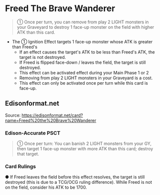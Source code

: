 # Freed The Brave Wanderer

> ① Once per turn, you can remove from play 2 LIGHT monsters in your Graveyard to destroy 1 face-up monster on the field with higher ATK than this card.

*   The ① Ignition Effect targets 1 face-up monster whose ATK is greater than Freed's
    *   If an effect causes the target's ATK to be less than Freed's ATK, the target is not destroyed.
    *   If Freed is flipped face-down / leaves the field, the target is still destroyed.
    *   This effect can be activated effect during your Main Phase 1 or 2
    *   Removing from play 2 LIGHT monsters in your Graveyard is a cost.
    *   This effect can only be activated once per turn while this card is face-up.

## Edisonformat.net

Source: https://edisonformat.net/card?name=Freed%20the%20Brave%20Wanderer

### Edison-Accurate PSCT

> ① Once per turn: You can banish 2 LIGHT monsters from your GY, then target 1 face-up monster with more ATK than this card; destroy that target.

### Card Rulings

● If Freed leaves the field before this effect resolves, the target is still destroyed (this is due to a TCG/OCG ruling difference). While Freed is not on the field, consider his ATK to be 1700.
            